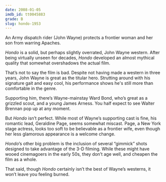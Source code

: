 ```yaml
---
date: 2008-01-05
imdb_id: tt0045883
grade: B
slug: hondo-1953
---
```


An Army dispatch rider (John Wayne) protects a frontier woman and her son from warring Apaches.

_Hondo_ is a solid, but perhaps slightly overrated, John Wayne western. After being virtually unseen for decades, _Hondo_ developed an almost mythical quality that somewhat overshadows the actual film.

That’s not to say the film is bad. Despite not having made a western in three years, John Wayne is great as the titular hero. Strutting around with his signature gait and easy cool, his performance shows he's still more than comfortable in the genre.

Supporting him, there’s Wayne-mainstay Ward Bond, who’s great as a grizzled scout, and a young James Arness. You half expect to see Walter Brennan pop up at any moment.

But _Hondo_ isn’t perfect. While most of Wayne’s supporting cast is fine, his romantic lead, Geraldine Page, seems somewhat miscast. Page, a New York stage actress, looks too soft to be believable as a frontier wife, even though her less glamorous appearance is a welcome change.

_Hondo_’s other big problem is the inclusion of several “gimmick” shots designed to take advantage of the 3-D filming. While these might have wooed cinemagoers in the early 50s, they don’t age well, and cheapen the film as a whole.

That said, though _Hondo_ certainly isn’t the best of Wayne’s westerns, it won’t leave you feeling burned.
